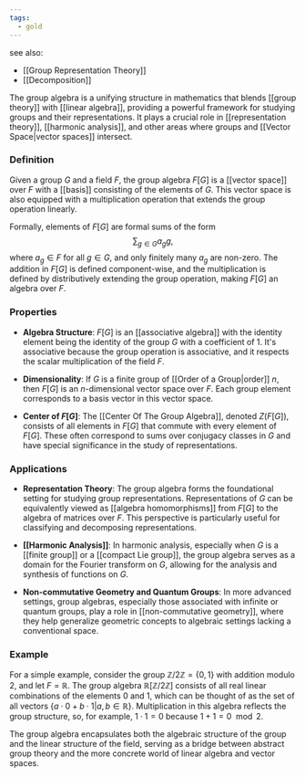 ```yaml
---
tags:
  - gold
---
```


see also:
- [[Group Representation Theory]]
- [[Decomposition]]

The group algebra is a unifying structure in mathematics that blends [[group theory]] with [[linear algebra]], providing a powerful framework for studying groups and their representations. It plays a crucial role in [[representation theory]], [[harmonic analysis]], and other areas where groups and [[Vector Space|vector spaces]] intersect.

### Definition

Given a group $G$ and a field $F$, the group algebra $F[G]$ is a [[vector space]] over $F$ with a [[basis]] consisting of the elements of $G$. This vector space is also equipped with a multiplication operation that extends the group operation linearly.

Formally, elements of $F[G]$ are formal sums of the form
$$
\sum_{g \in G} a_g g,
$$
where $a_g \in F$ for all $g \in G$, and only finitely many $a_g$ are non-zero. The addition in $F[G]$ is defined component-wise, and the multiplication is defined by distributively extending the group operation, making $F[G]$ an algebra over $F$.

### Properties

- **Algebra Structure**: $F[G]$ is an [[associative algebra]] with the identity element being the identity of the group $G$ with a coefficient of 1. It's associative because the group operation is associative, and it respects the scalar multiplication of the field $F$.

- **Dimensionality**: If $G$ is a finite group of [[Order of a Group|order]] $n$, then $F[G]$ is an $n$-dimensional vector space over $F$. Each group element corresponds to a basis vector in this vector space.

- **Center of $F[G]$**: The [[Center Of The Group Algebra]], denoted $Z(F[G])$, consists of all elements in $F[G]$ that commute with every element of $F[G]$. These often correspond to sums over conjugacy classes in $G$ and have special significance in the study of representations.

### Applications

- **Representation Theory**: The group algebra forms the foundational setting for studying group representations. Representations of $G$ can be equivalently viewed as [[algebra homomorphisms]] from $F[G]$ to the algebra of matrices over $F$. This perspective is particularly useful for classifying and decomposing representations.

- **[[Harmonic Analysis]]**: In harmonic analysis, especially when $G$ is a [[finite group]] or a [[compact Lie group]], the group algebra serves as a domain for the Fourier transform on $G$, allowing for the analysis and synthesis of functions on $G$.

- **Non-commutative Geometry and Quantum Groups**: In more advanced settings, group algebras, especially those associated with infinite or quantum groups, play a role in [[non-commutative geometry]], where they help generalize geometric concepts to algebraic settings lacking a conventional space.

### Example

For a simple example, consider the group $\mathbb{Z}/2\mathbb{Z} = \{0, 1\}$ with addition modulo 2, and let $F = \mathbb{R}$. The group algebra $\mathbb{R}[\mathbb{Z}/2\mathbb{Z}]$ consists of all real linear combinations of the elements $0$ and $1$, which can be thought of as the set of all vectors $\{a\cdot0 + b\cdot1 | a, b \in \mathbb{R}\}$. Multiplication in this algebra reflects the group structure, so, for example, $1\cdot1 = 0$ because $1 + 1 = 0 \mod 2$.

The group algebra encapsulates both the algebraic structure of the group and the linear structure of the field, serving as a bridge between abstract group theory and the more concrete world of linear algebra and vector spaces.